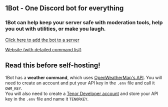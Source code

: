 ## 1Bot - One Discord bot for everything

### 1Bot can help keep your server safe with moderation tools, help you out with utilities, or make you laugh.

[Click here to add the bot to a server](https://dsc.gg/1bot)

[Website (with detailed command list)](https://1bot.netlify.app)  

## Read this before self-hosting!
1Bot has a **weather command**, which uses [OpenWeatherMap's API](https://openweathermap.org/api). You will need to create an account and put your API key in the `.env` file and call it `OWM_KEY`.  
You will also need to create a [Tenor Developer account](https://tenor.com/developer/keyregistration) and store your API key in the `.env` file and name it `TENORKEY`.
